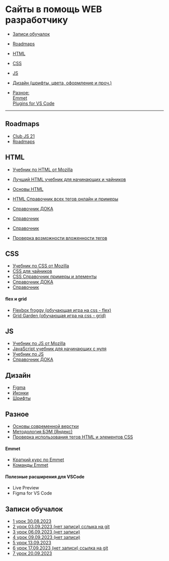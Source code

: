 # Сайты в помощь WEB разработчику

- [Записи обучалок](#lessons)

- [Roadmaps](#Roadmaps)

- [HTML](#HTML)

- [CSS](#CSS)

- [JS](#JS)

- [Дизайн (шрифты, цвета, оформление и проч.)](#Дизайн)

- [Разное:](#Разное) \
[Emmet](#Emmet) \
[Plugins for VS Code](#Plugins)

---

## <a id="Roadmaps">Roadmaps</a>

- [Club JS 21](https://www.figma.com/file/bA6Go6IVky6kRC5as8pcv9/RoadMap?type=whiteboard&t=vEgKipVPOppkbXgb-1)
- [Roadmaps](https://roadmap.sh/)

## <a id="HTML">HTML</a>

- [Учебник по HTML от Mozilla](https://developer.mozilla.org/ru/docs/Web/HTML)
- [Лучший HTML учебник для начинающих и чайников](https://html5css.ru/html/default.php)
- [Основы HTML](https://html5book.ru/osnovy-html/)
- [HTML Справочник всех тегов онлайн и примеры](https://html5css.ru/tags/default.php)
- [Справочник ДОКА](https://doka.guide/html/)
- [Справочник](https://htmlbook.ru/)
- [Справочник](https://htmlbook.ru/)

- [Проверка возможности вложенности тегов](https://caninclude.glitch.me/)

## <a id="CSS">CSS</a>

- [Учебник по CSS от Mozilla](https://developer.mozilla.org/ru/docs/Web/CSS)
- [CSS для чайников](https://html5css.ru/css/default.php)
- [CSS Справочник примеры и элементы](https://html5css.ru/cssref/default.php)
- [Справочник ДОКА](https://doka.guide/css/)
- [Справочник](https://htmlbook.ru/)

#### flex и grid

- [Flexbox froggy (обучающая игра на css - flex)](https://flexboxfroggy.com/#ru)
- [Grid Garden (обучающая игра на css - grid)](https://cssgridgarden.com/#ru)

## <a id="JS">JS</a>

- [Учебник по JS от Mozilla](https://developer.mozilla.org/ru/docs/Web/JavaScript)
- [JavaScript учебник для начинающих с нуля](https://html5css.ru/js/default.php)
- [Учебник по JS](https://learn.javascript.ru/)
- [Справочник ДОКА](https://doka.guide/js/)

## <a id="Дизайн">Дизайн</a>

- [Figma](https://www.figma.com/)
- [Иконки](https://fontawesome.ru/all-icons/)
- [Шрифты](https://fonts.google.com/)

## <a id="Разное (курсы и доп.инфо)">Разное</a>

- [Основы современной верстки](https://ru.hexlet.io/courses/layout-designer-basics)
- [Методология БЭМ (Яндекс)](https://ru.bem.info/methodology/)
- [Проверка использования тегов HTML и элементов CSS](https://caniuse.com/)

#### <a id="Emmet">Emmet</a>

- [Краткий курс по Emmet](https://ru.hexlet.io/courses/layout-designer-basics/lessons/emmet/theory_unit)
- [Команды Emmet](info/emmet/cheatsheet-emmet.pdf)

#### <a id="Plugins">Полезные расширения для VSCode</a>

- Live Preview
- Figma for VS Code

## <a id="lessons">Записи обучалок</a>

- [1 урок 30.08.2023](https://youtu.be/EwSeI7azdmo)
- [2 урок 03.09.2023 (нет записи) сслыка на git](https://github.com/Bloodislav/JC_Club)
- [3 урок 06.09.2023 (нет записи)]()
- [4 урок 09.09.2023 (нет записи)]()
- [5 урок 13.09.2023](https://www.youtube.com/watch?v=6I_qktQd7vs)
- [6 урок 17.09.2023 (нет записи) ссылка на git](https://github.com/S21SurgutJS/ToDoList/tree/contessa)
- [7 урок 20.09.2023](https://youtu.be/8twG65fky-k)
